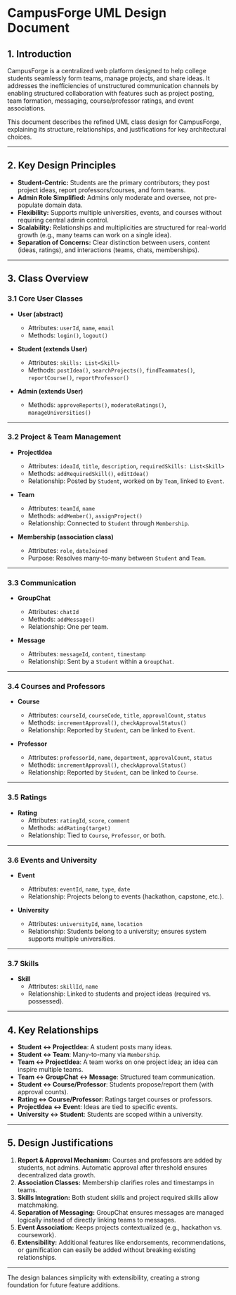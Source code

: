 # CampusForge UML Design Document

## 1. Introduction
CampusForge is a centralized web platform designed to help college students seamlessly form teams, manage projects, and share ideas. It addresses the inefficiencies of unstructured communication channels by enabling structured collaboration with features such as project posting, team formation, messaging, course/professor ratings, and event associations.

This document describes the refined UML class design for CampusForge, explaining its structure, relationships, and justifications for key architectural choices.

---

## 2. Key Design Principles
- **Student-Centric:** Students are the primary contributors; they post project ideas, report professors/courses, and form teams.
- **Admin Role Simplified:** Admins only moderate and oversee, not pre-populate domain data.
- **Flexibility:** Supports multiple universities, events, and courses without requiring central admin control.
- **Scalability:** Relationships and multiplicities are structured for real-world growth (e.g., many teams can work on a single idea).
- **Separation of Concerns:** Clear distinction between users, content (ideas, ratings), and interactions (teams, chats, memberships).

---

## 3. Class Overview

### 3.1 Core User Classes
- **User (abstract)**
  - Attributes: `userId`, `name`, `email`
  - Methods: `login()`, `logout()`

- **Student (extends User)**
  - Attributes: `skills: List<Skill>`
  - Methods: `postIdea()`, `searchProjects()`, `findTeammates()`, `reportCourse()`, `reportProfessor()`

- **Admin (extends User)**
  - Methods: `approveReports()`, `moderateRatings()`, `manageUniversities()`

---

### 3.2 Project & Team Management
- **ProjectIdea**
  - Attributes: `ideaId`, `title`, `description`, `requiredSkills: List<Skill>`
  - Methods: `addRequiredSkill()`, `editIdea()`
  - Relationship: Posted by `Student`, worked on by `Team`, linked to `Event`.

- **Team**
  - Attributes: `teamId`, `name`
  - Methods: `addMember()`, `assignProject()`
  - Relationship: Connected to `Student` through `Membership`.

- **Membership (association class)**
  - Attributes: `role`, `dateJoined`
  - Purpose: Resolves many-to-many between `Student` and `Team`.

---

### 3.3 Communication
- **GroupChat**
  - Attributes: `chatId`
  - Methods: `addMessage()`
  - Relationship: One per team.

- **Message**
  - Attributes: `messageId`, `content`, `timestamp`
  - Relationship: Sent by a `Student` within a `GroupChat`.

---

### 3.4 Courses and Professors
- **Course**
  - Attributes: `courseId`, `courseCode`, `title`, `approvalCount`, `status`
  - Methods: `incrementApproval()`, `checkApprovalStatus()`
  - Relationship: Reported by `Student`, can be linked to `Event`.

- **Professor**
  - Attributes: `professorId`, `name`, `department`, `approvalCount`, `status`
  - Methods: `incrementApproval()`, `checkApprovalStatus()`
  - Relationship: Reported by `Student`, can be linked to `Course`.

---

### 3.5 Ratings
- **Rating**
  - Attributes: `ratingId`, `score`, `comment`
  - Methods: `addRating(target)`
  - Relationship: Tied to `Course`, `Professor`, or both.

---

### 3.6 Events and University
- **Event**
  - Attributes: `eventId`, `name`, `type`, `date`
  - Relationship: Projects belong to events (hackathon, capstone, etc.).

- **University**
  - Attributes: `universityId`, `name`, `location`
  - Relationship: Students belong to a university; ensures system supports multiple universities.

---

### 3.7 Skills
- **Skill**
  - Attributes: `skillId`, `name`
  - Relationship: Linked to students and project ideas (required vs. possessed).

---

## 4. Key Relationships
- **Student ↔ ProjectIdea**: A student posts many ideas.
- **Student ↔ Team**: Many-to-many via `Membership`.
- **Team ↔ ProjectIdea**: A team works on one project idea; an idea can inspire multiple teams.
- **Team ↔ GroupChat ↔ Message**: Structured team communication.
- **Student ↔ Course/Professor**: Students propose/report them (with approval counts).
- **Rating ↔ Course/Professor**: Ratings target courses or professors.
- **ProjectIdea ↔ Event**: Ideas are tied to specific events.
- **University ↔ Student**: Students are scoped within a university.

---

## 5. Design Justifications
1. **Report & Approval Mechanism:** Courses and professors are added by students, not admins. Automatic approval after threshold ensures decentralized data growth.
2. **Association Classes:** Membership clarifies roles and timestamps in teams.
3. **Skills Integration:** Both student skills and project required skills allow matchmaking.
4. **Separation of Messaging:** GroupChat ensures messages are managed logically instead of directly linking teams to messages.
5. **Event Association:** Keeps projects contextualized (e.g., hackathon vs. coursework).
6. **Extensibility:** Additional features like endorsements, recommendations, or gamification can easily be added without breaking existing relationships.

---

The design balances simplicity with extensibility, creating a strong foundation for future feature additions.
